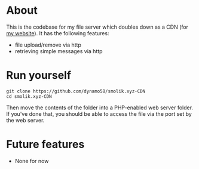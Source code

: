 # About
This is the codebase for my file server which doubles down as a CDN (for [my website](https://www.smolik.xyz)). It has the following features:
* file upload/remove via http
* retrieving simple messages via http


# Run yourself
```
git clone https://github.com/dynamo58/smolik.xyz-CDN
cd smolik.xyz-CDN
```
Then move the contents of the folder into a PHP-enabled web server folder. If you've done that, you should be able to access the file via the port set by the web server.


# Future features
* None for now